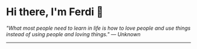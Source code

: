 <h1>Hi there, I'm Ferdi 👋</h1>

<p><em>
  "What most people need to learn in life is how to love people and use things instead of using people and loving things." — Unknown
</em></p>

---
